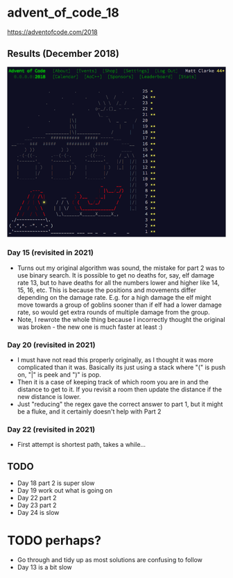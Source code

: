 # advent_of_code_18
https://adventofcode.com/2018

## Results (December 2018)

![alt text](results.png)

### Day 15 (revisited in 2021)
- Turns out my original algorithm was sound, the mistake for part 2 was to use binary search. It is possible to get no deaths
for, say, elf damage rate 13, but to have deaths for all the numbers lower and higher like 14, 15, 16, etc. This is because the
 positions and movements differ depending on the damage rate. E.g. for a high damage the elf might move towards a group of
 goblins sooner than if elf had a lower damage rate, so would get extra rounds of multiple damage from the group.
- Note, I rewrote the whole thing because I incorrectly thought the original was broken - the new one is much faster at least :)

### Day 20 (revisited in 2021)
- I must have not read this properly originally, as I thought it was more complicated than it was. Basically its just using a
stack where "(" is push on, "|" is peek and ")" is pop.
- Then it is a case of keeping track of which room you are in and the distance to get to it. If you revisit a room then update
the distance if the new distance is lower.
- Just "reducing" the regex gave the correct answer to part 1, but it might be a fluke, and it certainly doesn't help with Part 2

### Day 22 (revisited in 2021)
- First attempt is shortest path, takes a while...



## TODO

- Day 18 part 2 is super slow
- Day 19 work out what is going on
- Day 22 part 2
- Day 23 part 2
- Day 24 is slow

# TODO perhaps?
- Go through and tidy up as most solutions are confusing to follow
- Day 13 is a bit slow

